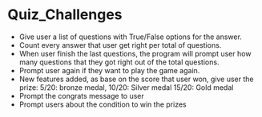 # Quiz_Challenges
- Give user a list of questions with True/False options for the answer. 
- Count every answer that user get right per total of  questions.
- When user finish the last questions, the program will prompt user how many questions that they got right out of the 
total questions. 
- Prompt user again if they want to play the game again.
- New features added, as base on the score that user won, give user the prize:
     5/20: bronze medal,
     10/20: Silver medal
     15/20: Gold medal
- Prompt the congrats message to user
- Prompt users about the condition to win the prizes